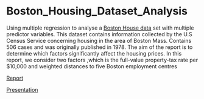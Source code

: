 # Boston_Housing_Dataset_Analysis
Using multiple regression to analyse a [Boston House data](https://www.cs.toronto.edu/~delve/data/boston/bostonDetail.html) set with multiple predictor variables.
This dataset contains information collected by the U.S Census Service concerning housing in the area of Boston Mass.
Contains 506 cases and was originally published in 1978.
The aim of the report is to determine which factors significantly affect the housing prices.
In this report, we consider two factors ,which is the full-value property-tax rate per $10,000 and weighted distances to five Boston employment centres

[Report](https://github.com/abdullahsafi/Boston_Housing_Dataset_Analysis/blob/main/Boston_housing_data_analysis.pdf)

[Presentation](https://github.com/abdullahsafi/Boston_Housing_Dataset_Analysis/blob/main/Analysis/presentation/power.html)
